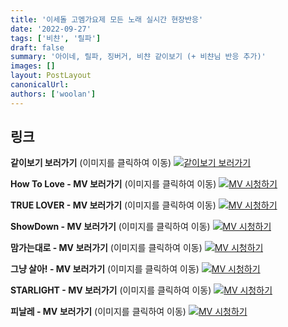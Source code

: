 ```yaml
---
title: '이세돌 고멤가요제 모든 노래 실시간 현장반응'
date: '2022-09-27'
tags: ['비챤', '릴파']
draft: false
summary: '아이네, 릴파, 징버거, 비챤 같이보기 (+ 비챤님 반응 추가)'
images: []
layout: PostLayout
canonicalUrl:
authors: ['woolan']
---
```


## 링크

**같이보기 보러가기** (이미지를 클릭하여 이동)
[![같이보기 보러가기](https://cdn.discordapp.com/attachments/1135756712759013437/1135758630910697602/banner.png)](https://youtu.be/48gctUFeMzA)

**How To Love - MV 보러가기** (이미지를 클릭하여 이동)
[![MV 시청하기](https://i.ytimg.com/vi/owlLg3R9u6c/maxresdefault.jpg)](https://youtu.be/owlLg3R9u6c)

**TRUE LOVER - MV 보러가기** (이미지를 클릭하여 이동)
[![MV 시청하기](https://i.ytimg.com/vi/l8e1Byk1Dx0/maxresdefault.jpg)](https://youtu.be/l8e1Byk1Dx0)

**ShowDown - MV 보러가기** (이미지를 클릭하여 이동)
[![MV 시청하기](https://i.ytimg.com/vi/YZ0xA3LUzNQ/maxresdefault.jpg)](https://youtu.be/YZ0xA3LUzNQ)

**맘가는대로 - MV 보러가기** (이미지를 클릭하여 이동)
[![MV 시청하기](https://i.ytimg.com/vi/YmELthNomns/maxresdefault.jpg)](https://youtu.be/YmELthNomns)

**그냥 살아! - MV 보러가기** (이미지를 클릭하여 이동)
[![MV 시청하기](https://i.ytimg.com/vi/K8WC6uWyC9I/maxresdefault.jpg)](https://youtu.be/K8WC6uWyC9I)

**STARLIGHT - MV 보러가기** (이미지를 클릭하여 이동)
[![MV 시청하기](https://i.ytimg.com/vi/YwQkPlFlOJQ/maxresdefault.jpg)](https://youtu.be/YwQkPlFlOJQ)

**피날레 - MV 보러가기** (이미지를 클릭하여 이동)
[![MV 시청하기](https://i.ytimg.com/vi/IzrIYIqlBnA/maxresdefault.jpg)](https://youtu.be/IzrIYIqlBnA)
